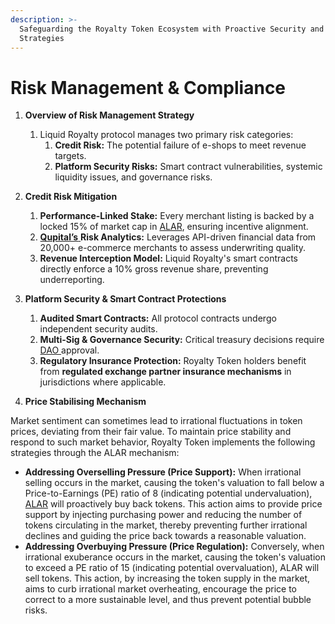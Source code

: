 ```yaml
---
description: >-
  Safeguarding the Royalty Token Ecosystem with Proactive Security and Credit Risk
  Strategies
---
```


# Risk Management & Compliance

1. **Overview of Risk Management Strategy**
   1. Liquid Royalty protocol manages two primary risk categories:
      1. **Credit Risk:** The potential failure of e-shops to meet revenue targets.
      2. **Platform Security Risks:** Smart contract vulnerabilities, systemic liquidity issues, and governance risks.



2. **Credit Risk Mitigation**
   1. **Performance-Linked Stake:** Every merchant listing is backed by a locked 15% of market cap in [ALAR](<../README (2).md#automated-liquidity-assurance-reserve-alar>), ensuring incentive alignment.
   2. [**Qupital’s** ](<../README (2).md#qupital>)**Risk Analytics:** Leverages API-driven financial data from 20,000+ e-commerce merchants to assess underwriting quality.
   3. **Revenue Interception Model:** Liquid Royalty's smart contracts directly enforce a 10% gross revenue share, preventing underreporting.



3. **Platform Security & Smart Contract Protections**
   1. **Audited Smart Contracts:** All protocol contracts undergo independent security audits.
   2. **Multi-Sig & Governance Security:** Critical treasury decisions require [DAO ](<../README (2).md#dao-decentralized-autonomous-organization>)approval.
   3. **Regulatory Insurance Protection:** Royalty Token holders benefit from **regulated exchange partner insurance mechanisms** in jurisdictions where applicable.



4. **Price Stabilising Mechanism**

Market sentiment can sometimes lead to irrational fluctuations in token prices, deviating from their fair value. To maintain price stability and respond to such market behavior, Royalty Token implements the following strategies through the ALAR mechanism:

* **Addressing Overselling Pressure (Price Support):** When irrational selling occurs in the market, causing the token's valuation to fall below a Price-to-Earnings (PE) ratio of 8 (indicating potential undervaluation), [ALAR](<../README (2).md#automated-liquidity-assurance-reserve-alar>) will proactively buy back tokens. This action aims to provide price support by injecting purchasing power and reducing the number of tokens circulating in the market, thereby preventing further irrational declines and guiding the price back towards a reasonable valuation.
* **Addressing Overbuying Pressure (Price Regulation):** Conversely, when irrational exuberance occurs in the market, causing the token's valuation to exceed a PE ratio of 15 (indicating potential overvaluation), ALAR will sell tokens. This action, by increasing the token supply in the market, aims to curb irrational market overheating, encourage the price to correct to a more sustainable level, and thus prevent potential bubble risks.
